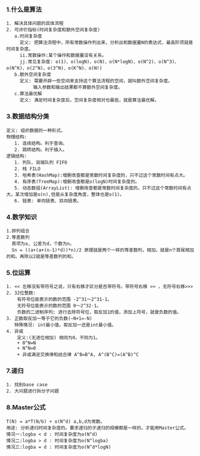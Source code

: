 ### 1.什么是算法
    1. 解决具体问题的具体流程
    2. 可评价指标(时间复杂度和额外空间复杂度)
       a.时间复杂度
         定义: 把算法流程中，所有常数操作列出来，分析出和数据量N的表达式，最高阶项就是时间复杂度。
         ii.常数操作:某个操作和数据量没有关系。
         jj.常见复杂度: o(1)、o(logN)、o(N)、o(N*logN)、o(N^2)、o(N^3)、o(N^K)、o(2^N)、o(3^N)、o(K^N)、o(N!)
       b.额外空间复杂度
         定义: 需要开辟一些空间来支持这个算法流程的空间，就叫额外空间复杂度。
              输入参数和输出结果都不算额外空间复杂度。
       c.算法最优解
         定义: 满足时间复杂度后，空间复杂度相对也最低，就是算法最优解。
### 3.数据结构分类
    定义: 组织数据的一种形式。
    物理结构:
       1. 连续结构。利于查询。
       2. 跳转结构。利于插入。
    逻辑结构:
       1. 列队、双端队列 FIFO
       2. 栈 FILO
       3. 哈希表(HashMap):增删改查都是常数时间复杂度的，只不过这个常数时间有点大。
       4. 有序表(TreeMap):增删改查都是o(logN)时间复杂度的。
       5. 动态数组(ArrayList): 增删改查都是常数时间复杂度的，只不过这个常数时间有点大。某次增加是o(n),但是从复杂度角度，整体也是o(1)。
       6. 链表: 单向链表、双向链表。
### 4.数学知识
    1.排列组合
    2.等差数列
      首项为a, 公差为d，个数为n。
      Sn = ((a+(a+(n-1)*d))*n)/2 原理就是两个一样的等差数列，相加，就是n个首尾相加的和。再除以2就是等差数列的和。
### 5.位运算
    1. << 左移没有带符号之说，只有右移才区分是否带符号。带符号右移 >> ，无符号右移>>>
    2. 32位整数:
        有符号位能表示的数的范围 -2^31～2^31-1。
        无符号位能表示的数的范围 0～2^32-1。
        负数的二进制序列: 进行去除符号位，取反加1的值，添加上符号，就是负数的值。
    3. 正数取反加一等于它的负数(~N+1=-N)
       特殊情况: int最小值，取反加一还是int最小值。
    4. 异或
        定义:(无进位相加) 相同为0，不同为1。
        + 0^N=N
        + N^N=0
        + 异或满足交换律和结合律 A^B=B^A, A^(B^C)=(A^B)^C
### 7.递归
    1. 找到base case
    2. 大问题进行拆分子问题
### 8.Master公式
    T(N) = a*T(N/b) + o(N^d) a,b,d为常数。
    用途: 分析递归时间复杂度的。要求递归的子递归的规模都是一样的，才能用Master公式。
    情况一:logba < d : 时间复杂度为o(N^d)
    情况二:logba > d : 时间复杂度为o(N^logba)
    情况三:logba = d : 时间复杂度为o(N^d*logN)